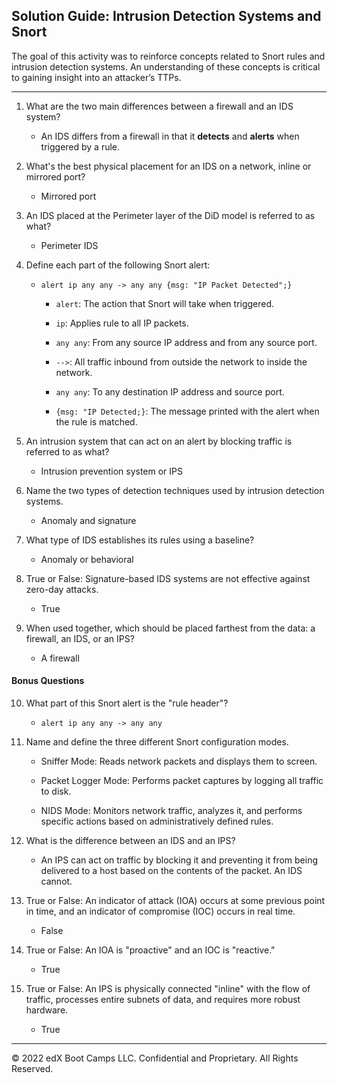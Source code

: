 ## Solution Guide: Intrusion Detection Systems and Snort

The goal of this activity was to reinforce concepts related to Snort rules and intrusion detection systems. An understanding of these concepts is critical to gaining insight into an attacker’s TTPs.

___

1. What are the two main differences between a firewall and an IDS system?

    - An IDS differs from a firewall in that it **detects** and **alerts** when triggered by a rule.

2. What's the best physical placement for an IDS on a network, inline or mirrored port?

    - Mirrored port

3. An IDS placed at the Perimeter layer of the DiD model is referred to as what?

    - Perimeter IDS

4. Define each part of the following Snort alert:

   - `alert ip any any -> any any {msg: "IP Packet Detected";}`

        - `alert`: The action that Snort will take when triggered.

        - `ip`: Applies rule to all IP packets.

        - `any any`: From any source IP address and from any source port.

        - `-->`: All traffic inbound from outside the network to inside the network.

        - `any any`: To any destination IP address and source port.

        - `{msg: "IP Detected;}`: The message printed with the alert when the rule is matched.

5. An intrusion system that can act on an alert by blocking traffic is referred to as what?

      - Intrusion prevention system or IPS

6. Name the two types of detection techniques used by intrusion detection systems.

      - Anomaly and signature

7. What type of IDS establishes its rules using a baseline?

    - Anomaly or behavioral

8. True or False: Signature-based IDS systems are not effective against zero-day attacks.

     - True

9. When used together, which should be placed farthest from the data: a firewall, an IDS, or an IPS?

     - A firewall

#### Bonus Questions

10. What part of this Snort alert is the "rule header"?

      - `alert ip any any -> any any`

11. Name and define the three different Snort configuration modes.

     - Sniffer Mode: Reads network packets and displays them to screen.
    
     - Packet Logger Mode: Performs packet captures by logging all traffic to disk.
    
     - NIDS Mode: Monitors network traffic, analyzes it, and performs specific actions based on administratively defined rules.

12. What is the difference between an IDS and an IPS?

    - An IPS can act on traffic by blocking it and preventing it from being delivered to a host based on the contents of the packet. An IDS cannot.

13. True or False: An indicator of attack (IOA) occurs at some previous point in time, and an indicator of compromise (IOC) occurs in real time.

    - False

14. True or False: An IOA is "proactive" and an IOC is "reactive."

     - True

15.  True or False: An IPS is physically connected "inline" with the flow of traffic, processes entire subnets of data, and requires more robust hardware.

     - True

--- 
© 2022 edX Boot Camps LLC. Confidential and Proprietary. All Rights Reserved.

